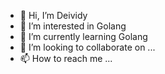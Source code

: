 - 👋 Hi, I’m Deividy
- 👀 I’m interested in Golang
- 🌱 I’m currently learning Golang
- 💞️ I’m looking to collaborate on ...
- 📫 How to reach me ...

<!---
deimac/deimac is a ✨ special ✨ repository because its `README.md` (this file) appears on your GitHub profile.
You can click the Preview link to take a look at your changes.
--->
